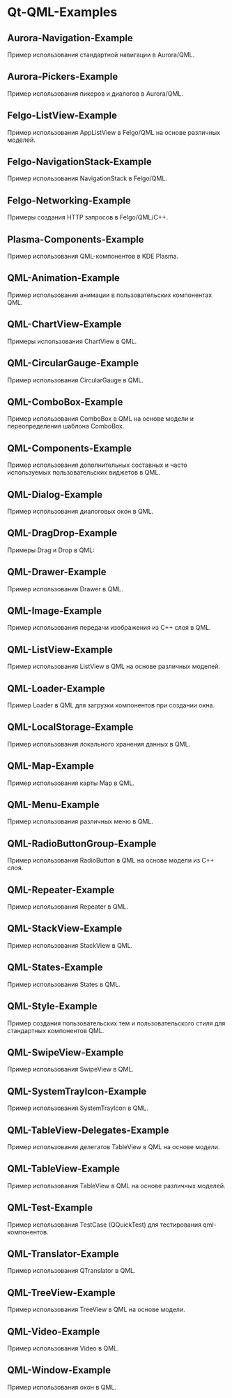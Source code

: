# Qt-QML-Examples

## Aurora-Navigation-Example

Пример использования стандартной навигации в Aurora/QML.

## Aurora-Pickers-Example

Пример использования пикеров и диалогов в Aurora/QML.

## Felgo-ListView-Example

Пример использования AppListView в Felgo/QML на основе различных моделей.

## Felgo-NavigationStack-Example

Пример использования NavigationStack в Felgo/QML.

## Felgo-Networking-Example

Примеры создания HTTP запросов в Felgo/QML/С++.

## Plasma-Components-Example

Пример использования QML-компонентов в KDE Plasma.

## QML-Animation-Example

Пример использования анимации в пользовательских компонентах QML.

## QML-ChartView-Example

Примеры использования ChartView в QML.

## QML-CircularGauge-Example

Пример использования CircularGauge в QML.

## QML-ComboBox-Example

Пример использования ComboBox в QML на основе модели и переопределения шаблона ComboBox.

## QML-Components-Example

Пример использования дополнительных составных и часто используемых пользовательских виджетов в QML.

## QML-Dialog-Example

Пример использования диалоговых окон в QML.

## QML-DragDrop-Example

Примеры Drag и Drop в QML:

## QML-Drawer-Example

Пример использования Drawer в QML.

## QML-Image-Example

Пример использования передачи изображения из C++ слоя в QML.

## QML-ListView-Example

Пример использования ListView в QML на основе различных моделей.

## QML-Loader-Example

Пример Loader в QML для загрузки компонентов при создании окна.

## QML-LocalStorage-Example

Пример использования локального хранения данных в QML.

## QML-Map-Example

Пример использования карты Map в QML.

## QML-Menu-Example

Пример использования различных меню в QML.

## QML-RadioButtonGroup-Example

Пример использования RadioButton в QML на основе модели из C++ слоя.

## QML-Repeater-Example

Пример использования Repeater в QML.

## QML-StackView-Example

Пример использования StackView в QML.

## QML-States-Example

Пример использования States в QML.

## QML-Style-Example

Пример создания пользовательских тем и пользовательского стиля для стандартных компонентов QML.

## QML-SwipeView-Example

Пример использования SwipeView в QML.

## QML-SystemTrayIcon-Example

Пример использования SystemTrayIcon в QML.

## QML-TableView-Delegates-Example

Пример использования делегатов TableView в QML на основе модели.

## QML-TableView-Example

Пример использования TableView в QML на основе различных моделей.

## QML-Test-Example

Пример использования TestCase (QQuickTest) для тестирования qml-компонентов.

## QML-Translator-Example

Пример использования QTranslator в QML.

## QML-TreeView-Example

Пример использования TreeView в QML на основе модели.

## QML-Video-Example

Пример использования Video в QML.

## QML-Window-Example

Пример использования окон в QML.
